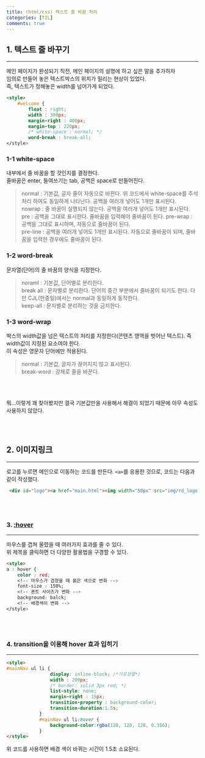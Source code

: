 ```yaml
---
title: (html/css) 텍스트 줄 바꿈 처리
categories: [TIL]
comments: true
---
```


## 1. 텍스트 줄 바꾸기
---
메인 페이지가 완성되기 직전, 메인 페이지의 설명에 하고 싶은 말을 추가하자  
임의로 만들어 놓은 텍스트박스의 위치가 밀리는 현상이 있었다.  
즉, 텍스트가 정해놓은 width를 넘어가게 되었다.

```html
<style>
    #welcome {
        float : right;
        width : 300px;
        margin-right : 400px;
        margin-top : 220px;
        /* white-space : normal; */
        word-break : break-all;
</style>
```

### 1-1 white-space
내부에서 줄 바꿈을 할 것인지를 결정한다.  
줄바꿈은 enter, 들여쓰기는 tab, 공백은 space로 만들어진다.
> normal : 기본값, 글자 줄이 자동으로 바뀐다. 위 코드에서 white-space를 주석처리 하여도 동일하게 나타난다. 공백을 여러개 넣어도 1개만 표시된다.  
> nowrap : 줄 바꿈이 실행되지 않는다. 공백을 여러개 넣어도 1개만 표시된다.  
> pre : 공백을 그대로 표시한다. 줄바꿈을 입력해야 줄바꿈이 된다.
> pre-wrap : 공백을 그대로 표시하며, 자동으로 줄바꿈이 된다.  
> pre-line : 공백을 여러개 넣어도 1개만 표시된다. 자동으로 줄바꿈이 되며, 줄바꿈을 입력한 경우에도 줄바꿈이 된다.

### 1-2 word-break
문자열(단어)의 줄 바꿈의 양식을 지정한다.
> noraml : 기본값, 단어별로 분리한다.  
> break all : 문자별로 분리한다. 단어의 중간 부분에서 줄바꿈이 되기도 한다. 다만 CJL(한중일)에서는 normal과 동일하게 동작한다.  
> keep-all : 문자별로 분리하는 것을 금지한다.

### 1-3 word-wrap
박스의 width값을 넘은 텍스트의 처리를 지정한다(콘텐츠 영역을 벗어난 텍스트). 즉 width값이 지정된 요소여야 한다.  
이 속성은 영문자 단어에만 적용된다.
> normal : 기본값, 글자가 끊어지지 않고 표시된다.  
> break-word : 강제로 줄을 바꾼다.

<br>
<br>

뭐...이렇게 꽤 찾아봤지만 결국 기본값만을 사용해서 해결이 되었기 때문에 아무 속성도 사용하지 않았다.

<br>
<br>

## 2. 이미지링크
---
로고를 누르면 메인으로 이동하는 코드를 만든다.
`<a>`를 응용한 것으로, 코드는 다음과 같이 작성했다.
```html
 <div id="logo"><a href="main.html"><img width="50px" src="img/rd_logo.png"></a></div>
 ```

<br>
<br>


 ### 3. [:hover](https://www.w3schools.com/csSref/sel_hover.asp)
 ---
마우스를 겹쳐 올렸을 때 여러가지 효과를 줄 수 있다.  
위 제목을 클릭하면 더 다양한 활용법을 구경할 수 있다.

```html
<style>
a : hover {
    color : red;
    <!-- 마우스가 겹쳤을 때 붉은 색으로 변화 -->
    font-size : 150%;
    <!-- 폰트 사이즈가 변화 -->
    background: balck;
    <!-- 배경색이 변화 -->
</style>
```

<br>
<br>

### 4. transition을 이용해 hover 효과 입히기
---
```html
<style>
#mainNav ul li {
                display: inline-block; /*가로정렬*/
                width : 200px;
                /* border: solid 3px red; */
                list-style: none;
                margin-right : 15px;
                transition-property : background-color;
                transition-duration:1.5s;
            }
            #mainNav ul li:hover {
                background-color:rgba(128, 128, 128, 0.356);
            }
</style>
```
위 코드를 사용하면 배경 색이 바뀌는 시간이 1.5초 소요된다.